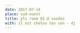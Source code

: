 ```yaml
---
date: 2017-07-14
place: sud-ouest 
title: pls room 01 @ voodoo
with: il est chelou ton son - dj
---
```


